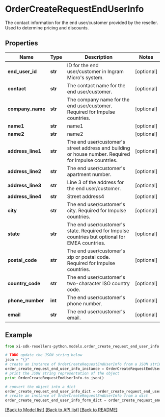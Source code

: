# OrderCreateRequestEndUserInfo

The contact information for the end user/customer provided by the reseller. Used to determine pricing and discounts.

## Properties

Name | Type | Description | Notes
------------ | ------------- | ------------- | -------------
**end_user_id** | **str** | ID for the end user/customer in Ingram Micro&#39;s system. | [optional] 
**contact** | **str** | The contact name for the end user/customer. | [optional] 
**company_name** | **str** | The company name for the end user/customer. Required for Impulse countries. | [optional] 
**name1** | **str** | name1 | [optional] 
**name2** | **str** | name2 | [optional] 
**address_line1** | **str** | The end user/customer&#39;s street address and building or house number. Required for Impulse countries. | [optional] 
**address_line2** | **str** | The end user/customer&#39;s apartment number. | [optional] 
**address_line3** | **str** | Line 3 of the address for the end user/customer. | [optional] 
**address_line4** | **str** | Street address4 | [optional] 
**city** | **str** | The end user/customer&#39;s city. Required for Impulse countries. | [optional] 
**state** | **str** | The end user/customer&#39;s state. Required for Impulse countries but optional for EMEA countries. | [optional] 
**postal_code** | **str** | The end user/customer&#39;s zip or postal code. Required for Impulse countries. | [optional] 
**country_code** | **str** | The end user/customer&#39;s two-character ISO country code. | [optional] 
**phone_number** | **int** | The end user/customer&#39;s phone number. | [optional] 
**email** | **str** | The end user/customer&#39;s email. | [optional] 

## Example

```python
from xi-sdk-resellers-python.models.order_create_request_end_user_info import OrderCreateRequestEndUserInfo

# TODO update the JSON string below
json = "{}"
# create an instance of OrderCreateRequestEndUserInfo from a JSON string
order_create_request_end_user_info_instance = OrderCreateRequestEndUserInfo.from_json(json)
# print the JSON string representation of the object
print OrderCreateRequestEndUserInfo.to_json()

# convert the object into a dict
order_create_request_end_user_info_dict = order_create_request_end_user_info_instance.to_dict()
# create an instance of OrderCreateRequestEndUserInfo from a dict
order_create_request_end_user_info_form_dict = order_create_request_end_user_info.from_dict(order_create_request_end_user_info_dict)
```
[[Back to Model list]](../README.md#documentation-for-models) [[Back to API list]](../README.md#documentation-for-api-endpoints) [[Back to README]](../README.md)


